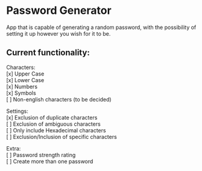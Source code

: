# Password Generator

App that is capable of generating a random password, with the possibility of setting it up however you wish for it to be.

## Current functionality:

Characters:\
[x] Upper Case\
[x] Lower Case\
[x] Numbers\
[x] Symbols\
[ ] Non-english characters (to be decided)

Settings:\
[x] Exclusion of duplicate characters\
[ ] Exclusion of ambiguous characters\
[ ] Only include Hexadecimal characters\
[ ] Exclusion/Inclusion of specific characters

Extra:\
[ ] Password strength rating\
[ ] Create more than one password
